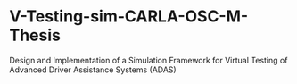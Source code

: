 # V-Testing-sim-CARLA-OSC-M-Thesis
Design and Implementation of a Simulation Framework for Virtual Testing of Advanced Driver Assistance Systems (ADAS)
